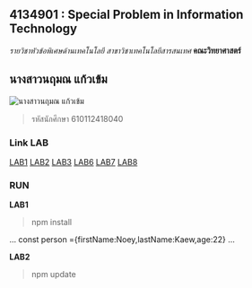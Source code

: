 ## 4134901 : Special Problem in Information Technology
_รายวิชาหัวข้อพิเศษด้านเทคโนโลยี_
_สาขาวิชาเทคโนโลยีสารสนเทศ_
**คณะวิทยาศาสตร์**

## นางสาวนฤมณ แก้วเข้ม
![นางสาวนฤมณ แก้วเข้ม](https://scontent.fnak1-1.fna.fbcdn.net/v/t1.6435-9/118006438_2731247027112646_3620021867242596698_n.jpg?_nc_cat=104&ccb=1-5&_nc_sid=09cbfe&_nc_eui2=AeGsVraeVFws65K9IUidDxt09bKT3gLu0Wv1spPeAu7Raw-4AQV1jWj1681HYuDXvaYm7wi0Tatbrxwx4D08kTpb&_nc_ohc=icn4z3_rGxwAX-IVdqd&_nc_ht=scontent.fnak1-1.fna&oh=00_AT-9yrSbGEVY6WW4_RJB2fiSDJhZUh_gEo6Qy7pQrysGOw&oe=6204F890)
> รหัสนักศึกษา 610112418040

### Link LAB

[LAB1](https://github.com/Naruemon16/4134901-2-64/tree/master/LAB1)
[LAB2](https://github.com/Naruemon16/4134901-2-64/tree/master/LAB2)
[LAB3](https://github.com/Naruemon16/4134901-2-64/tree/master/LAB3)
[LAB6](https://github.com/Naruemon16/4134901-2-64/tree/master/LAB6)
[LAB7](https://github.com/Naruemon16/4134901-2-64/tree/master/LAB7)
[LAB8](https://github.com/Naruemon16/4134901-2-64/tree/master/LAB8)

### RUN
**LAB1**

>npm install

...
 const person ={firstName:Noey,lastName:Kaew,age:22}
 ...

 **LAB2**

 >npm update
